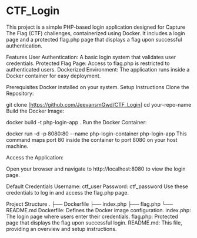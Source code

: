 # CTF_Login
This project is a simple PHP-based login application designed for Capture The Flag (CTF) challenges, containerized using Docker. It includes a login page and a protected flag.php page that displays a flag upon successful authentication.

Features
User Authentication: A basic login system that validates user credentials.
Protected Flag Page: Access to flag.php is restricted to authenticated users.
Dockerized Environment: The application runs inside a Docker container for easy deployment.

Prerequisites
Docker installed on your system.
Setup Instructions
Clone the Repository:

git clone [https://github.com/JeevansmGwd/CTF_Login]
cd your-repo-name
Build the Docker Image:

docker build -t php-login-app .
Run the Docker Container:

docker run -d -p 8080:80 --name php-login-container php-login-app
This command maps port 80 inside the container to port 8080 on your host machine.

Access the Application:

Open your browser and navigate to http://localhost:8080 to view the login page.

Default Credentials
Username: ctf_user
Password: ctf_password
Use these credentials to log in and access the flag.php page.

Project Structure
.
├── Dockerfile
├── index.php
├── flag.php
└── README.md
Dockerfile: Defines the Docker image configuration.
index.php: The login page where users enter their credentials.
flag.php: Protected page that displays the flag upon successful login.
README.md: This file, providing an overview and setup instructions.
